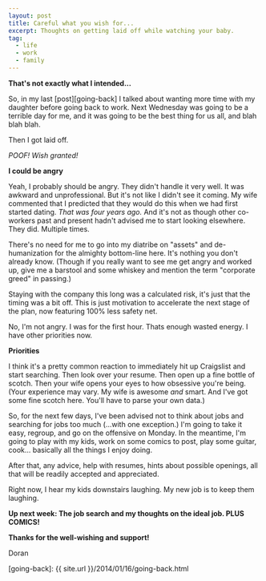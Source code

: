 ```yaml
---
layout: post
title: Careful what you wish for...
excerpt: Thoughts on getting laid off while watching your baby.
tag:
  - life
  - work
  - family
---
```


**That's not exactly what I intended...**

So, in my last [post][going-back] I talked about wanting more time with my daughter before going back to work. Next Wednesday was going to be a terrible day for me, and it was going to be the best thing for us all, and blah blah blah.

Then I got laid off.

*POOF! Wish granted!*

**I could be angry**

Yeah, I probably should be angry. They didn't handle it very well. It was awkward and unprofessional. But it's not like I didn't see it coming. My wife commented that I predicted that they would do this when we had first started dating. *That was four years ago.* And it's not as though other co-workers past and present hadn't advised me to start looking elsewhere. They did. Multiple times.

There's no need for me to go into my diatribe on "assets" and de-humanization for the almighty bottom-line here. It's nothing you don't already know. (Though if you really want to see me get angry and worked up, give me a barstool and some whiskey and mention the term "corporate greed" in passing.)

Staying with the company this long was a calculated risk, it's just that the timing was a bit off. This is just motivation to accelerate the next stage of the plan, now featuring 100% less safety net.

No, I'm not angry. I was for the first hour. Thats enough wasted energy. I have other priorities now.

**Priorities**

I think it's a pretty common reaction to immediately hit up Craigslist and start searching. Then look over your resume. Then open up a fine bottle of scotch. Then your wife opens your eyes to how obsessive you're being. (Your experience may vary. My wife is awesome *and* smart. And I've got some fine scotch here. You'll have to parse your own data.)

So, for the next few days, I've been advised not to think about jobs and searching for jobs too much (...with one exception.) I'm going to take it easy, regroup, and go on the offensive on Monday. In the meantime, I'm going to play with my kids, work on some comics to post, play some guitar, cook... basically all the things I enjoy doing.

After that, any advice, help with resumes, hints about possible openings, all that will be readily accepted and appreciated.

Right now, I hear my kids downstairs laughing. My new job is to keep them laughing.

**Up next week: The job search and my thoughts on the ideal job. PLUS COMICS!**

**Thanks for the well-wishing and support!**

Doran

[going-back]: {{ site.url }}/2014/01/16/going-back.html
